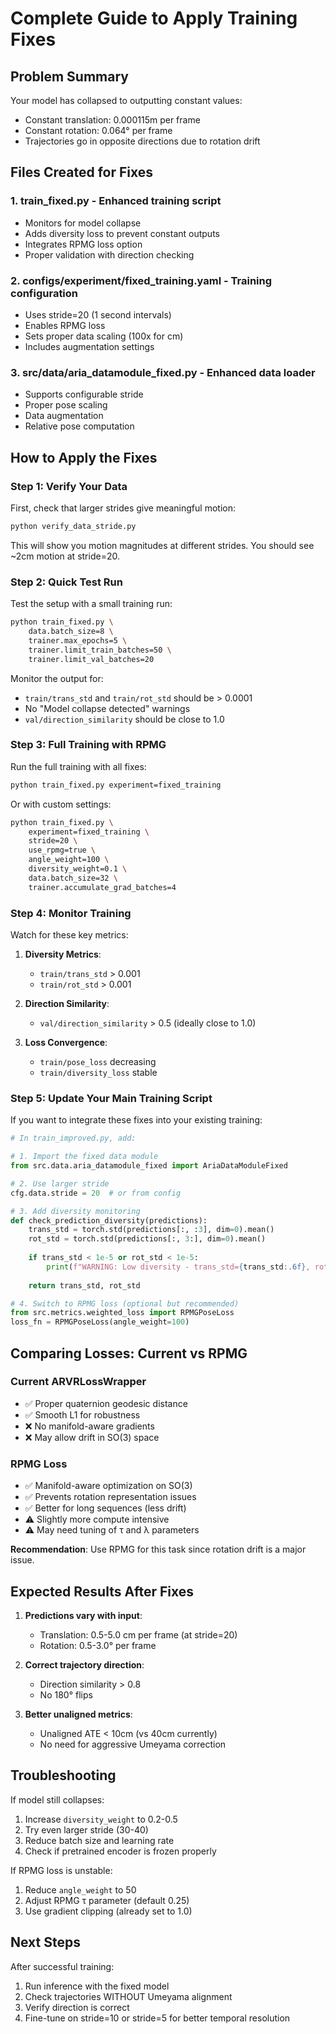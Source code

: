 # Complete Guide to Apply Training Fixes

## Problem Summary
Your model has collapsed to outputting constant values:
- Constant translation: 0.000115m per frame
- Constant rotation: 0.064° per frame  
- Trajectories go in opposite directions due to rotation drift

## Files Created for Fixes

### 1. **train_fixed.py** - Enhanced training script
- Monitors for model collapse
- Adds diversity loss to prevent constant outputs
- Integrates RPMG loss option
- Proper validation with direction checking

### 2. **configs/experiment/fixed_training.yaml** - Training configuration
- Uses stride=20 (1 second intervals)
- Enables RPMG loss
- Sets proper data scaling (100x for cm)
- Includes augmentation settings

### 3. **src/data/aria_datamodule_fixed.py** - Enhanced data loader
- Supports configurable stride
- Proper pose scaling
- Data augmentation
- Relative pose computation

## How to Apply the Fixes

### Step 1: Verify Your Data
First, check that larger strides give meaningful motion:

```bash
python verify_data_stride.py
```

This will show you motion magnitudes at different strides. You should see ~2cm motion at stride=20.

### Step 2: Quick Test Run
Test the setup with a small training run:

```bash
python train_fixed.py \
    data.batch_size=8 \
    trainer.max_epochs=5 \
    trainer.limit_train_batches=50 \
    trainer.limit_val_batches=20
```

Monitor the output for:
- `train/trans_std` and `train/rot_std` should be > 0.0001
- No "Model collapse detected" warnings
- `val/direction_similarity` should be close to 1.0

### Step 3: Full Training with RPMG
Run the full training with all fixes:

```bash
python train_fixed.py experiment=fixed_training
```

Or with custom settings:

```bash
python train_fixed.py \
    experiment=fixed_training \
    stride=20 \
    use_rpmg=true \
    angle_weight=100 \
    diversity_weight=0.1 \
    data.batch_size=32 \
    trainer.accumulate_grad_batches=4
```

### Step 4: Monitor Training

Watch for these key metrics:
1. **Diversity Metrics**:
   - `train/trans_std` > 0.001
   - `train/rot_std` > 0.001

2. **Direction Similarity**:
   - `val/direction_similarity` > 0.5 (ideally close to 1.0)

3. **Loss Convergence**:
   - `train/pose_loss` decreasing
   - `train/diversity_loss` stable

### Step 5: Update Your Main Training Script

If you want to integrate these fixes into your existing training:

```python
# In train_improved.py, add:

# 1. Import the fixed data module
from src.data.aria_datamodule_fixed import AriaDataModuleFixed

# 2. Use larger stride
cfg.data.stride = 20  # or from config

# 3. Add diversity monitoring
def check_prediction_diversity(predictions):
    trans_std = torch.std(predictions[:, :3], dim=0).mean()
    rot_std = torch.std(predictions[:, 3:], dim=0).mean()
    
    if trans_std < 1e-5 or rot_std < 1e-5:
        print(f"WARNING: Low diversity - trans_std={trans_std:.6f}, rot_std={rot_std:.6f}")
    
    return trans_std, rot_std

# 4. Switch to RPMG loss (optional but recommended)
from src.metrics.weighted_loss import RPMGPoseLoss
loss_fn = RPMGPoseLoss(angle_weight=100)
```

## Comparing Losses: Current vs RPMG

### Current ARVRLossWrapper
- ✅ Proper quaternion geodesic distance
- ✅ Smooth L1 for robustness
- ❌ No manifold-aware gradients
- ❌ May allow drift in SO(3) space

### RPMG Loss
- ✅ Manifold-aware optimization on SO(3)
- ✅ Prevents rotation representation issues
- ✅ Better for long sequences (less drift)
- ⚠️ Slightly more compute intensive
- ⚠️ May need tuning of τ and λ parameters

**Recommendation**: Use RPMG for this task since rotation drift is a major issue.

## Expected Results After Fixes

1. **Predictions vary with input**:
   - Translation: 0.5-5.0 cm per frame (at stride=20)
   - Rotation: 0.5-3.0° per frame

2. **Correct trajectory direction**:
   - Direction similarity > 0.8
   - No 180° flips

3. **Better unaligned metrics**:
   - Unaligned ATE < 10cm (vs 40cm currently)
   - No need for aggressive Umeyama correction

## Troubleshooting

If model still collapses:
1. Increase `diversity_weight` to 0.2-0.5
2. Try even larger stride (30-40)
3. Reduce batch size and learning rate
4. Check if pretrained encoder is frozen properly

If RPMG loss is unstable:
1. Reduce `angle_weight` to 50
2. Adjust RPMG τ parameter (default 0.25)
3. Use gradient clipping (already set to 1.0)

## Next Steps

After successful training:
1. Run inference with the fixed model
2. Check trajectories WITHOUT Umeyama alignment
3. Verify direction is correct
4. Fine-tune on stride=10 or stride=5 for better temporal resolution